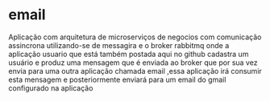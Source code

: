 # email
Aplicação com arquitetura de microserviços de negocios com comunicação assincrona utilizando-se de messagira e o broker rabbitmq onde a aplicação usuario
que está também postada aqui no github cadastra um usuário e produz uma mensagem que é enviada ao broker que por sua vez envia para uma outra aplicação
chamada email ,essa aplicação irá consumir esta mensagem e posteriormente enviará para um email do gmail configurado na aplicação
